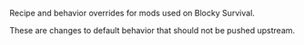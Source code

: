 Recipe and behavior overrides for mods used on Blocky Survival.

These are changes to default behavior that should not be pushed upstream.
